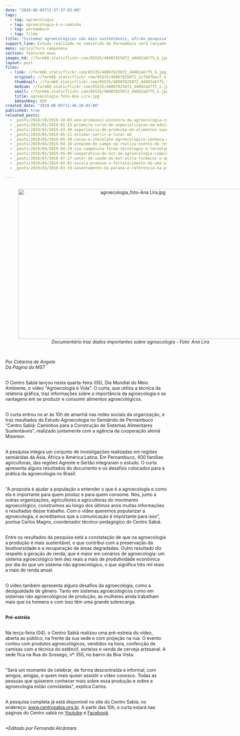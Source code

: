 ```yaml
---
date: "2019-06-05T11:37:37-03:00"
tags:
  - tag: agroecologia
  - tag: agroecologia-é-o-caminho
  - tag: pernambuco
  - tag: filme
title: "Sistemas agroecológicos são mais sustentáveis, afirma pesquisa"
support_line: Estudo realizado no semiárido de Pernambuco será lançado em vídeo e apresenta dados sobre agroecologia
menu: agricultura camponesa
section: featured-news
images_hd: //farm66.staticflickr.com/65535/48007825072_d4602a67f5_b.jpg
layout: post
files:
  - link: //farm66.staticflickr.com/65535/48007825072_d4602a67f5_b.jpg
    original: //farm66.staticflickr.com/65535/48007825072_2c7b8fbec7_o.jpg
    thumbnail: //farm66.staticflickr.com/65535/48007825072_d4602a67f5_t.jpg
    medium: //farm66.staticflickr.com/65535/48007825072_d4602a67f5_z.jpg
    small: //farm66.staticflickr.com/65535/48007825072_d4602a67f5_n.jpg
    title: agroecologia_foto-Ana Lira.jpg
    $$hashKey: 02P
created_date: "2019-06-05T11:46:10-03:00"
published: true
releated_posts:
  - _posts/2018/10/2018-10-03-ana-primavesi-pioneira-da-agroecologia-completa-98-anos.md
  - _posts/2019/01/2019-01-15-primeiro-curso-de-especializacao-em-educacao-e-agroecologia-acontece-no-extremo-sul-da-bahia.md
  - _posts/2019/03/2019-03-30-experiencia-de-producao-de-alimentos-saudaveis-aproxima-campo-e-cidade-no-df.md
  - _posts/2019/05/2019-05-21-estudar-sorrir-e-lutar.md
  - _posts/2019/05/2019-05-30-cacau-e-chocolate-agroecologico-conheca-a-producao-que-cresce-no-norte-do-pais.md
  - _posts/2019/04/2019-04-18-armazem-do-campo-sp-realiza-evento-de-resistencia-em-defesa-da-iv-feira-nacional-da-reforma-agraria.md
  - _posts/2019/04/2019-04-29-via-campesina-forma-tecnologos-e-tecnologas-em-agroecologia.md
  - _posts/2019/05/2019-05-06-cooperativa-do-mst-de-agroecologia-completa-25-anos.md
  - _posts/2018/07/2018-07-27-setor-de-saude-do-mst-evita-farmacos-e-aposta-em-saberes-populares.md
  - _posts/2019/04/2019-04-02-escola-promove-o-fortalecimento-de-uma-alimentacao-saudavel-para-todos.md
  - _posts/2019/03/2019-03-19-assentamento-do-parana-e-referencia-na-producao-de-organicos.md

---
```

<div style="text-align:center">
<figure class="image" style="display:inline-block"><img alt="agroecologia_foto-Ana Lira.jpg" height="467" src="//farm66.staticflickr.com/65535/48007825072_d4602a67f5_b.jpg" width="700" />
<figcaption><em>Document&aacute;rio traz dados importantes sobre agroecologia - Foto: Ana Lira</em></figcaption>
</figure>
</div>

<p><br />
<em>Por Catarina de Angola<br />
Da P&aacute;gina do MST</em><br />
&nbsp;</p>

<p>O Centro Sabi&aacute; lan&ccedil;ou nesta quarta-feira (05), Dia Mundial do Meio Ambiente, o v&iacute;deo &quot;Agroecologia &eacute; Vida&quot;. O curta, que utiliza a t&eacute;cnica da relatoria gr&aacute;fica, traz informa&ccedil;&otilde;es sobre a import&acirc;ncia da agroecologia e as vantagens em se produzir e consumir alimentos agroecol&oacute;gicos.<br />
&nbsp;</p>

<p>O curta entrou no ar &agrave;s 10h de amanh&atilde; nas redes sociais da organiza&ccedil;&atilde;o, e traz resultados do Estudo Agroecologia no Semi&aacute;rido de Pernambuco &ldquo;Centro Sabi&aacute;: Caminhos para a Constru&ccedil;&atilde;o de Sistemas Alimentares Sustent&aacute;veis&rdquo;, realizado juntamente com a ag&ecirc;ncia da coopera&ccedil;&atilde;o alem&atilde; Misereor. &nbsp;<br />
&nbsp;</p>

<p>A pesquisa integra um conjunto de investiga&ccedil;&otilde;es realizadas em regi&otilde;es semi&aacute;ridas da &Aacute;sia, &Aacute;frica e Am&eacute;rica Latina. Em Pernambuco, 400 fam&iacute;lias agricultoras, das regi&otilde;es Agreste e Sert&atilde;o integraram o estudo. O curta apresenta alguns resultados do documento e os desafios colocados para a pr&aacute;tica da agroecologia no Brasil.<br />
&nbsp;</p>

<p>&quot;A proposta &eacute; ajudar a popula&ccedil;&atilde;o a entender o que &eacute; a agroecologia e como ela &eacute; importante para quem produz e para quem consome. N&oacute;s, junto a outras organiza&ccedil;&otilde;es, agricultores e agricultoras do movimento agroecol&oacute;gico, constru&iacute;mos ao longo dos &uacute;ltimos anos muitas informa&ccedil;&otilde;es e resultados desse trabalho. Com o v&iacute;deo queremos popularizar a agroecologia, e acreditamos que a comunica&ccedil;&atilde;o &eacute; importante para isso&quot;, pontua Carlos Magno, coordenador t&eacute;cnico-pedag&oacute;gico do Centro Sabi&aacute;.<br />
&nbsp;</p>

<p>Entre os resultados da pesquisa est&aacute; a constata&ccedil;&atilde;o de que na agroecologia a produ&ccedil;&atilde;o &eacute; mais sustent&aacute;vel, o que contribui com a preserva&ccedil;&atilde;o da biodiversidade e a recupera&ccedil;&atilde;o de &aacute;reas degradadas. Outro resultado diz respeito &agrave; gera&ccedil;&atilde;o de renda, que &eacute; maior em cen&aacute;rios de agroecologia: um sistema agroecol&oacute;gico tem dez reais a mais de produtividade econ&ocirc;mica por dia do que um sistema n&atilde;o agroecol&oacute;gico, o que significa tr&ecirc;s mil reais a mais de renda anual.</p>

<p><br />
O v&iacute;deo tamb&eacute;m apresenta alguns desafios da agroecologia, como a desigualdade de g&ecirc;nero. Tanto em sistemas agroecol&oacute;gicos como em sistemas n&atilde;o agroecol&oacute;gicos de produ&ccedil;&atilde;o, as mulheres ainda trabalham mais que os homens e com isso t&ecirc;m uma grande sobrecarga.<br />
&nbsp;</p>

<p><strong>Pr&eacute;-estr&eacute;ia</strong><br />
&nbsp;</p>

<p>Na ter&ccedil;a-feira (04), o Centro Sabi&aacute; realizou uma pr&eacute;-estreia do v&iacute;deo, aberta ao p&uacute;blico, na frente da sua sede e com proje&ccedil;&atilde;o na rua. O evento contou com produtos agroecol&oacute;gicos, vendidos na hora, confec&ccedil;&atilde;o de camisas com a t&eacute;cnica do est&ecirc;ncil, sorteios e venda de cerveja artesanal. A sede fica na Rua do Sossego, n&ordm; 355, no bairro da Boa Vista.<br />
&nbsp;</p>

<p>&quot;Ser&aacute; um momento de celebrar, de forma descontra&iacute;da e informal, com amigos, amigas, e quem mais quiser assistir o v&iacute;deo conosco. Todas as pessoas que quiserem conhecer mais sobre essa produ&ccedil;&atilde;o e sobre a agroecologia est&atilde;o convidadas&quot;, explica Carlos.<br />
&nbsp;</p>

<p>A pesquisa completa j&aacute; est&aacute; dispon&iacute;vel no site do Centro Sabi&aacute;, no endere&ccedil;o: <a href="http://www.centrosabia.org.br">www.centrosabia.org.br</a>. A partir das 10h, o curta estar&aacute; nas p&aacute;ginas do Centro sabi&aacute; no <a href="http://Youtube.com/sabiacentro">Youtube</a> e <a href="http://Facebook.com/centrosabia">Facebook</a>.<br />
&nbsp;</p>

<p><em>*Editado por Fernanda Alc&acirc;ntara</em></p>
